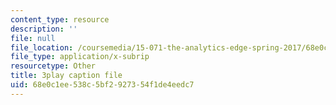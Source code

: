 ```yaml
---
content_type: resource
description: ''
file: null
file_location: /coursemedia/15-071-the-analytics-edge-spring-2017/68e0c1ee538c5bf2927354f1de4eedc7_1r6cLE2BoTA.vtt
file_type: application/x-subrip
resourcetype: Other
title: 3play caption file
uid: 68e0c1ee-538c-5bf2-9273-54f1de4eedc7
---
```

